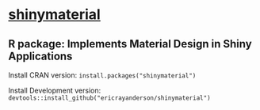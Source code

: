# [shinymaterial](https://ericrayanderson.github.io/shinymaterial/)

## R package: Implements Material Design in Shiny Applications

Install CRAN version: `install.packages("shinymaterial")`

Install Development version: `devtools::install_github("ericrayanderson/shinymaterial")`
